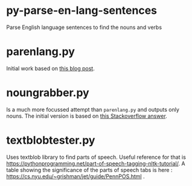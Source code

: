 # py-parse-en-lang-sentences
Parse English language sentences to find the nouns and verbs

# parenlang.py
Initial work based on [this blog post](https://medium.com/analytics-vidhya/get-nouns-verbs-noun-and-verb-phrases-6a378259084).

# noungrabber.py
Is a much more focussed attempt than `parenlang.py` and outputs only nouns. The initial version is based on [this Stackoverflow answer](https://stackoverflow.com/a/58148828/364088).

# textblobtester.py
Uses textblob library to find parts of speech. Useful reference for that is https://pythonprogramming.net/part-of-speech-tagging-nltk-tutorial/. A table showing the significance of the parts of speech tabs is here : https://cs.nyu.edu/~grishman/jet/guide/PennPOS.html .
